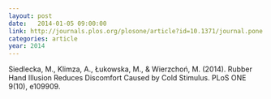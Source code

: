 ```yaml
---
layout: post
date:   2014-01-05 09:00:00
link: http://journals.plos.org/plosone/article?id=10.1371/journal.pone.0109909
categories: article
year: 2014
---
```


Siedlecka, M., Klimza, A., Łukowska, M., & Wierzchoń, M. (2014). Rubber Hand Illusion Reduces Discomfort Caused by Cold Stimulus. PLoS ONE 9(10), e109909.
